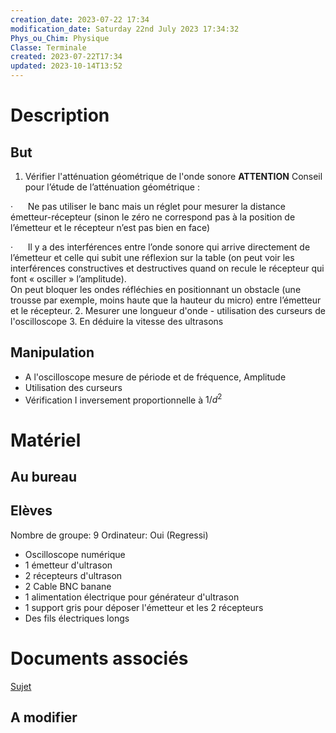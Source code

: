 ```yaml
---
creation_date: 2023-07-22 17:34
modification_date: Saturday 22nd July 2023 17:34:32
Phys_ou_Chim: Physique
Classe: Terminale
created: 2023-07-22T17:34
updated: 2023-10-14T13:52
---
```


# Description
## But

1. Vérifier l'atténuation géométrique de l'onde sonore
   **ATTENTION**  Conseil pour l’étude de l’atténuation géométrique :

·      Ne pas utiliser le banc mais un réglet pour mesurer la distance émetteur-récepteur (sinon le zéro ne correspond pas à la position de l’émetteur et le récepteur n’est pas bien en face)

·      Il y a des interférences entre l’onde sonore qui arrive directement de l’émetteur et celle qui subit une réflexion sur la table (on peut voir les interférences constructives et destructives quand on recule le récepteur qui font « osciller » l’amplitude).  
On peut bloquer les ondes réfléchies en positionnant un obstacle (une trousse par exemple, moins haute que la hauteur du micro) entre l’émetteur et le récepteur.
2. Mesurer une longueur d'onde - utilisation des curseurs de l'oscilloscope
3. En déduire la vitesse des ultrasons

## Manipulation

- A l'oscilloscope mesure de période et de fréquence, Amplitude 
- Utilisation des curseurs
- Vérification I inversement proportionnelle à $1/d^2$

# Matériel
## Au bureau


## Elèves

Nombre de groupe: 9
Ordinateur: Oui (Regressi)

- Oscilloscope numérique
- 1 émetteur d'ultrason
- 2 récepteurs d'ultrason
- 2 Cable BNC banane
- 1 alimentation électrique pour générateur d'ultrason
- 1 support gris pour déposer l'émetteur et les 2 récepteurs
- Des fils électriques longs

# Documents associés

[Sujet](https://www.icloud.com/iclouddrive/0f1Jq0Hnr8ZdyhZQnuIwv1_hQ#TP_ondes_sonores)


## A modifier




